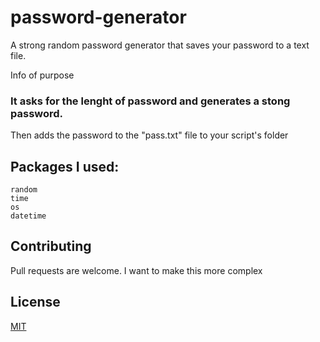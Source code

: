 # password-generator
A strong random password generator that saves your password to a text file.

Info of purpose

### It asks for the lenght of password and generates a stong password. 
Then adds the password to the "pass.txt" file to your script's folder

## Packages I used:
```
random
time
os
datetime
```

## Contributing
Pull requests are welcome. I want to make this more complex

## License
[MIT](https://github.com/DreamFireworks/password-generator/blob/main/LICENSE)
